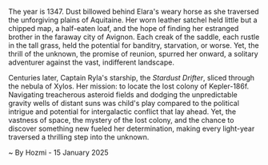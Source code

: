 
The year is 1347.  Dust billowed behind Elara's weary horse as she traversed the unforgiving plains of Aquitaine.  Her worn leather satchel held little but a chipped map, a half-eaten loaf, and the hope of finding her estranged brother in the faraway city of Avignon.  Each creak of the saddle, each rustle in the tall grass, held the potential for banditry, starvation, or worse. Yet, the thrill of the unknown, the promise of reunion, spurred her onward, a solitary adventurer against the vast, indifferent landscape.

Centuries later, Captain Ryla's starship, the *Stardust Drifter*, sliced through the nebula of Xylos.  Her mission: to locate the lost colony of Kepler-186f.  Navigating treacherous asteroid fields and dodging the unpredictable gravity wells of distant suns was child's play compared to the political intrigue and potential for intergalactic conflict that lay ahead.  Yet, the vastness of space, the mystery of the lost colony, and the chance to discover something new fueled her determination, making every light-year traversed a thrilling step into the unknown.

~ By Hozmi - 15 January 2025
